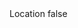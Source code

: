 <?xml version="1.0" encoding="UTF-8"?>
<CustomMetadata xmlns="http://soap.sforce.com/2006/04/metadata">
    <label>Location</label>
    <protected>false</protected>
</CustomMetadata>
